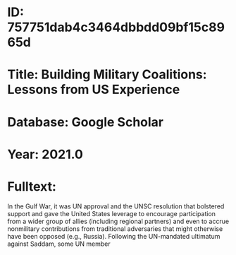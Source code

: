 # ID: 757751dab4c3464dbbdd09bf15c8965d
# Title: Building Military Coalitions: Lessons from US Experience
# Database: Google Scholar
# Year: 2021.0
# Fulltext:
In the Gulf War, it was UN approval and the UNSC resolution that bolstered support and gave the United States leverage to encourage participation from a wider group of allies (including regional partners) and even to accrue nonmilitary contributions from traditional adversaries that might otherwise have been opposed (e.g., Russia).
Following the UN-mandated ultimatum against Saddam, some UN member